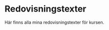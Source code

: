---
---
Redovisningstexter
=========================

Här finns alla mina redovisningstexter för kursen.
